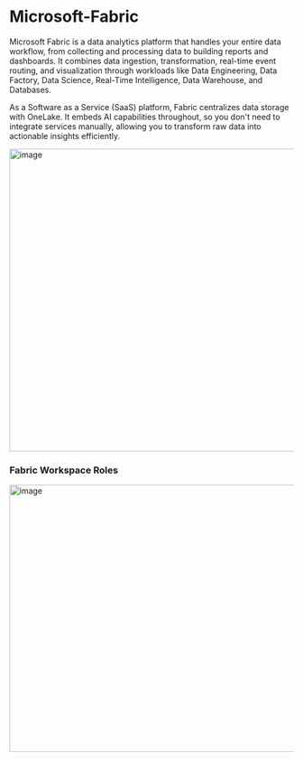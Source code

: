 # Microsoft-Fabric

Microsoft Fabric is a data analytics platform that handles your entire data workflow, from collecting and processing data to building reports and dashboards. It combines data ingestion, transformation, real-time event routing, and visualization through workloads like Data Engineering, Data Factory, Data Science, Real-Time Intelligence, Data Warehouse, and Databases.

As a Software as a Service (SaaS) platform, Fabric centralizes data storage with OneLake. It embeds AI capabilities throughout, so you don't need to integrate services manually, allowing you to transform raw data into actionable insights efficiently.

<img width="874" height="536" alt="image" src="https://github.com/user-attachments/assets/aaf3f318-ec9b-452c-80ba-98c7f3dbafcc" />

### Fabric Workspace Roles 
<img width="529" height="473" alt="image" src="https://github.com/user-attachments/assets/fa529e2f-01c1-47ca-8e81-d018ca347ea9" />

